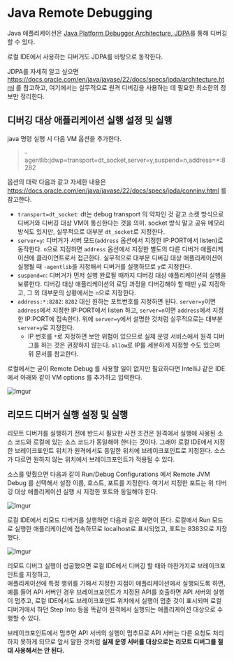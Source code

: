# Java Remote Debugging

Java 애플리케이션은 [Java Platform Debugger Architecture, JDPA](https://docs.oracle.com/en/java/javase/22/docs/specs/jpda/jpda.html)를 통해 디버깅 할 수 있다.

로컬 IDE에서 사용하는 디버거도 JDPA를 바탕으로 동작한다.

JDPA를 자세히 알고 싶으면 https://docs.oracle.com/en/java/javase/22/docs/specs/jpda/architecture.html 를 참고하고, 여기에서는 실무적으로 원격 디버깅을 사용하는 데 필요한 최소한의 정보만 정리한다.

## 디버깅 대상 애플리케이션 실행 설정 및 실행

java 명령 실행 시 다음 VM 옵션을 추가한다.

>-agentlib:jdwp=transport=dt_socket,server=y,suspend=n,address=*:8282

옵션의 대략 다음과 같고 자세한 내용은 https://docs.oracle.com/en/java/javase/22/docs/specs/jpda/conninv.html 를 참고한다.

- `transport=dt_socket`: dt는 debug transport 의 약자인 것 같고 소켓 방식으로 디버거와 디버깅 대상 VM이 통신한다는 것을 의미. socket 방식 말고 공유 메모리 방식도 있지만, 실무적으로 대부분 `dt_socket`로 지정한다.
- `server=y`: 디버거가 서버 모드(`address` 옵션에서 지정한 IP:PORT에서 listen)로 동작한다. `n`으로 지정하면 `address` 옵션에서 지정한 별도의 다른 디버거 애플리케이션에 클라이언트로서 접근한다. 실무적으로 대부분 디버깅 대상 애플리케이션이 실행될 때 `-agentlib`을 지정해서 디버거를 실행하므로 `y`로 지정한다.
- `suspend=n`: 디버거가 먼저 실행 완료될 때까지 디버깅 대상 애플리케이션의 실행을 보류한다. 디버깅 대상 애플리케이션의 로딩 과정을 디버깅해야 할 때만 `y`로 지정하고, 그 외 대부분의 상황에서는 `n`으로 지정한다.
- `address:*:8282`: `8282` 대신 원하는 포트번호를 지정하면 된다. `server=y`이면 `address`에서 지정한 IP:PORT에서 listen 하고, `server=n`이면 `address`에서 지정한 IP:PORT에 접속한다. 위에 `server=y`에서 설명한 것처럼 실무적으로는 대부분 `server=y`로 지정한다.
  - IP 번호를 `*`로 지정하면 보안 위험이 있으므로 실제 운영 서비스에서 원격 디버그를 하는 것은 권장하지 않는다. `allow`로 IP를 세분하게 지정할 수도 있으며 위 문서를 참고한다.

로컬에서는 굳이 Remote Debug 를 사용할 일이 없지만 필요하다면 IntelliJ 같은 IDE 에서 아래와 같이 VM options 를 추가하고 입력한다.

![Imgur](https://i.imgur.com/i08pYq8.png)

## 리모드 디버거 실행 설정 및 실행

리모트 디버거를 실행하기 전에 반드시 필요한 사전 조건은 원격에서 실행에 사용된 소스 코드와 로컬에 있는 소스 코드가 동일해야 한다는 것이다. 그래야 로컬 IDE에서 지정한 브레이크포인트 위치가 원격에서도 동일한 위치에 브레이크포인트로 지정된다. 소스가 다르면 원하지 않는 위치에서 브레이크포인트가 적용될 수 있다.

소스를 맞췄으면 다음과 같이 Run/Debug Configurations 에서 Remote JVM Debug 를 선택해서 설정 이름, 호스트, 포트를 지정한다. 여기서 지정한 포트는 위 디버깅 대상 애플리케이션 실행 시 지정한 포트와 동일해야 한다.

![Imgur](https://i.imgur.com/H8QEG4q.png)

로컬 IDE에서 리모드 디버거를 실행하면 다음과 같은 화면이 뜬다. 로컬에서 Run 모드로 실행한 애플리케이션에 접속하므로 localhost로 표시되었고, 포트는 8383으로 지정했다.

![Imgur](https://i.imgur.com/wSXpQrD.png)

리모트 디버그 실행이 성공했으면 로컬 IDE에서 디버깅 할 때와 마찬가지로 브레이크포인트를 지정하고,  
애플리케이션에 특정 행위를 가해서 지정한 지점이 애플리케이션에서 실행되도록 하면,
예를 들어 API 서버인 경우 브레이크포인트가 지정된 API를 호출하면 API 서버의 실행이 멈추고,
로컬 IDE에서도 브레이크포인트 위치에서 실행이 멈춘 것이 표시되며 로컬 디버거에서 하던 Step Into 등을 똑같이 원격에서 실행되는 애플리케이션 대상으로 수행할 수 있다.

브레이크포인트에서 멈추면 API 서버의 실행이 멈추므로 API 서버는 다른 요청도 처리하지 못하게 되므로 앞서 말한 것처럼 **실제 운영 서버를 대상으로는 리모트 디버그를 절대 사용해서는 안 된다.**





